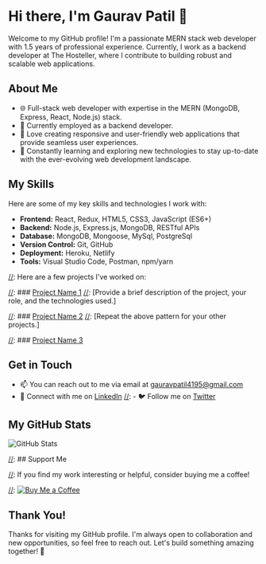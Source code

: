 # Hi there, I'm Gaurav Patil 👋

Welcome to my GitHub profile! I'm a passionate MERN stack web developer with 1.5 years of professional experience. Currently, I work as a backend developer at The Hosteller, where I contribute to building robust and scalable web applications.

## About Me

- 🌐 Full-stack web developer with expertise in the MERN (MongoDB, Express, React, Node.js) stack.
- 💼 Currently employed as a backend developer.
- 🚀 Love creating responsive and user-friendly web applications that provide seamless user experiences.
- 🌱 Constantly learning and exploring new technologies to stay up-to-date with the ever-evolving web development landscape.

## My Skills

Here are some of my key skills and technologies I work with:

- **Frontend:** React, Redux, HTML5, CSS3, JavaScript (ES6+)
- **Backend:** Node.js, Express.js, MongoDB, RESTful APIs
- **Database:** MongoDB, Mongoose, MySql, PostgreSql
- **Version Control:** Git, GitHub
- **Deployment:** Heroku, Netlify
- **Tools:** Visual Studio Code, Postman, npm/yarn

[//]: # (## My Projects)

[//]: Here are a few projects I've worked on:

[//]: ### [Project Name 1](link-to-project-1)
[//]: [Provide a brief description of the project, your role, and the technologies used.]

[//]: ### [Project Name 2](link-to-project-2)
[//]: [Repeat the above pattern for your other projects.]

[//]: ### [Project Name 3](link-to-project-3)

## Get in Touch

- 📫 You can reach out to me via email at gauravpatil4195@gmail.com
- 💬 Connect with me on [LinkedIn](https://www.linkedin.com/in/gauravpatil4195)
[//]: - 🐦 Follow me on [Twitter](https://twitter.com/yourusername)

## My GitHub Stats

![GitHub Stats](https://github-readme-stats.vercel.app/api?username=gauravp95&show_icons[//]:=true)

[//]: ## Support Me

[//]: If you find my work interesting or helpful, consider buying me a coffee!

[//]: [![Buy Me a Coffee](https://img.shields.io/badge/Buy%20Me%20a%20Coffee-Donate-%23FF813F)](link-to-coffee-donation-page)

## Thank You!

Thanks for visiting my GitHub profile. I'm always open to collaboration and new opportunities, so feel free to reach out. Let's build something amazing together! 🚀
